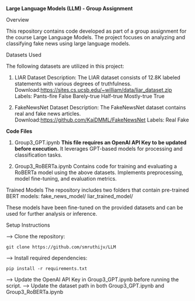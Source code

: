 **Large Language Models (LLM) - Group Assignment**

Overview

This repository contains code developed as part of a group assignment for the course Large Language Models. The project focuses on analyzing and classifying fake news using large language models.

Datasets Used

The following datasets are utilized in this project:

1. LIAR Dataset
Description: The LIAR dataset consists of 12.8K labeled statements with various degrees of truthfulness.
Download:https://sites.cs.ucsb.edu/~william/data/liar_dataset.zip
Labels:
Pants-fire
False
Barely-true
Half-true
Mostly-true
True

2. FakeNewsNet Dataset
Description: The FakeNewsNet dataset contains real and fake news articles.
Download:https://github.com/KaiDMML/FakeNewsNet
Labels:
Real
Fake

**Code Files**

1. Group3_GPT.ipynb
**This file requires an OpenAI API Key to be updated before execution.**
It leverages GPT-based models for processing and classification tasks.

2. Group3_RoBERTa.ipynb
Contains code for training and evaluating a RoBERTa model using the above datasets.
Implements preprocessing, model fine-tuning, and evaluation metrics.

Trained Models
The repository includes two folders that contain pre-trained BERT models:
fake_news_model/
liar_trained_model/

These models have been fine-tuned on the provided datasets and can be used for further analysis or inference.


Setup Instructions

--> Clone the repository:

    git clone https://github.com/smruthijv/LLM

--> Install required dependencies:

    pip install -r requirements.txt

--> Update the OpenAI API Key in Group3_GPT.ipynb before running the script.
--> Update the dataset path in both Group3_GPT.ipynb and Group3_RoBERTa.ipynb


